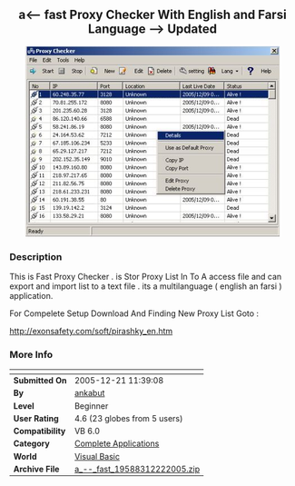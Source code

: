 ﻿<div align="center">

## a&lt;\-\- fast  Proxy Checker With English and  Farsi Language  \-\-&gt; Updated

<img src="PIC20051291121151725.jpg">
</div>

### Description

This is Fast Proxy Checker . is Stor Proxy List In To A access file and can export and import list to a text file . its a multilanguage ( english an farsi ) application.

For Compelete Setup Download And Finding New Proxy List Goto :

http://exonsafety.com/soft/pirashky_en.htm
 
### More Info
 


<span>             |<span>
---                |---
**Submitted On**   |2005-12-21 11:39:08
**By**             |[ankabut](https://github.com/Planet-Source-Code/PSCIndex/blob/master/ByAuthor/ankabut.md)
**Level**          |Beginner
**User Rating**    |4.6 (23 globes from 5 users)
**Compatibility**  |VB 6\.0
**Category**       |[Complete Applications](https://github.com/Planet-Source-Code/PSCIndex/blob/master/ByCategory/complete-applications__1-27.md)
**World**          |[Visual Basic](https://github.com/Planet-Source-Code/PSCIndex/blob/master/ByWorld/visual-basic.md)
**Archive File**   |[a\_\-\-\_fast\_19588312222005\.zip](https://github.com/Planet-Source-Code/ankabut-a-lt-fast-proxy-checker-with-english-and-farsi-language-gt-updated__1-63583/archive/master.zip)








